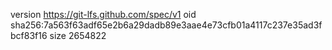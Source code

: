 version https://git-lfs.github.com/spec/v1
oid sha256:7a563f63adf65e2b6a29dadb89e3aae4e73cfb01a4117c237e35ad3fbcf83f16
size 2654822
